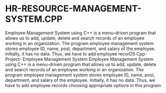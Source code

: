# HR-RESOURCE-MANAGEMENT-SYSTEM.CPP
Employee Management System using C++ is a menu-driven program that allows us to add, update, delete and search records of an employee working in an organization. The program employee management system stores employee ID, name, post, department, and salary of the employee. Initially, it has no data. Thus, we have to add employee recorDS
Cpp-Project- Employee Management System
Employee Management System using C++ is a menu-driven program that allows us to add, update, delete and search records of an employee working in an organization. The program employee management system stores employee ID, name, post, department, and salary of the employee. Initially, it has no data. Thus, we have to add employee records choosing appropriate options in this program
